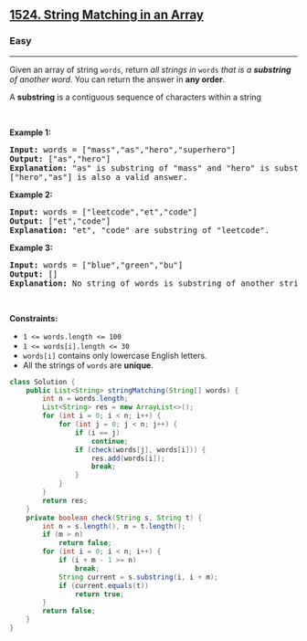 <h2><a href="https://leetcode.com/problems/string-matching-in-an-array">1524. String Matching in an Array</a></h2><h3>Easy</h3><hr><p>Given an array of string <code>words</code>, return <em>all strings in </em><code>words</code><em> that is a <strong>substring</strong> of another word</em>. You can return the answer in <strong>any order</strong>.</p>

<p>A <strong>substring</strong> is a contiguous sequence of characters within a string</p>

<p>&nbsp;</p>
<p><strong class="example">Example 1:</strong></p>

<pre>
<strong>Input:</strong> words = [&quot;mass&quot;,&quot;as&quot;,&quot;hero&quot;,&quot;superhero&quot;]
<strong>Output:</strong> [&quot;as&quot;,&quot;hero&quot;]
<strong>Explanation:</strong> &quot;as&quot; is substring of &quot;mass&quot; and &quot;hero&quot; is substring of &quot;superhero&quot;.
[&quot;hero&quot;,&quot;as&quot;] is also a valid answer.
</pre>

<p><strong class="example">Example 2:</strong></p>

<pre>
<strong>Input:</strong> words = [&quot;leetcode&quot;,&quot;et&quot;,&quot;code&quot;]
<strong>Output:</strong> [&quot;et&quot;,&quot;code&quot;]
<strong>Explanation:</strong> &quot;et&quot;, &quot;code&quot; are substring of &quot;leetcode&quot;.
</pre>

<p><strong class="example">Example 3:</strong></p>

<pre>
<strong>Input:</strong> words = [&quot;blue&quot;,&quot;green&quot;,&quot;bu&quot;]
<strong>Output:</strong> []
<strong>Explanation:</strong> No string of words is substring of another string.
</pre>

<p>&nbsp;</p>
<p><strong>Constraints:</strong></p>

<ul>
	<li><code>1 &lt;= words.length &lt;= 100</code></li>
	<li><code>1 &lt;= words[i].length &lt;= 30</code></li>
	<li><code>words[i]</code> contains only lowercase English letters.</li>
	<li>All the strings of <code>words</code> are <strong>unique</strong>.</li>
</ul>

```java
class Solution {
    public List<String> stringMatching(String[] words) {
        int n = words.length;
        List<String> res = new ArrayList<>();
        for (int i = 0; i < n; i++) {
            for (int j = 0; j < n; j++) {
                if (i == j)
                    continue;
                if (check(words[j], words[i])) {
                    res.add(words[i]);
                    break;
                }
            }
        }
        return res;
    }
    private boolean check(String s, String t) {
        int n = s.length(), m = t.length();
        if (m > n)
            return false;
        for (int i = 0; i < n; i++) {
            if (i + m - 1 >= n)
                break;
            String current = s.substring(i, i + m);
            if (current.equals(t))
                return true;
        }
        return false;
    }
}
```
